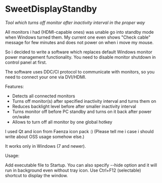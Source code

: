 # SweetDisplayStandby
*Tool which turns off monitor after inactivity interval in the proper way*

All monitors i had (HDMI-capable ones) was unable go into standby mode when Windows turned them.
My current one even shows "Check cable" message for few minutes and does not power on when i move my mouse.

So i decided to write a software which replaces default Windows monitor power management functionality.
You need to disable monitor shutdown in control panel at first.

The software uses DDC/CI protocol to communicate with monitors, so you need to connect your one via DVI/HDMI.

Features:
*  Detects all connected monitors
*  Turns off monitor(s) after specified inactivity interval and turns them on
*  Reduces backlight level before after smaller inactivity interval 
*  Turns monitor off before PC standby and turns on it back after power on/wake
*  Allows to turn off all monitor by one global hotkey


I used Qt and icon from Faenza icon pack :) 
(Please tell me i case i should write about OSS usage somehow else.)

It works only in Windows (7 and newer).

Usage:

Add executable file to Startup. You can also specify --hide option and it will run in background even without tray icon.
Use Ctrl+F12 (selectable) shortcut to display the window.
